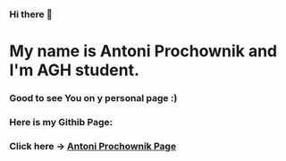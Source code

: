 ### Hi there 👋

# My name is Antoni Prochownik and I'm AGH student.
### Good to see You on y personal page :)

### Here is my Githib Page:
### Click here -> [Antoni Prochownik Page](https://bonantek.github.io/)



<!--
**bonantek/bonantek** is a ✨ _special_ ✨ repository because its `README.md` (this file) appears on your GitHub profile.

Here are some ideas to get you started:

- 🔭 I’m currently working on ...
- 🌱 I’m currently learning ...
- 👯 I’m looking to collaborate on ...
- 🤔 I’m looking for help with ...
- 💬 Ask me about ...
- 📫 How to reach me: ...
- 😄 Pronouns: ...
- ⚡ Fun fact: ...
-->


